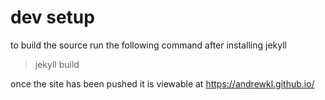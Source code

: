 # dev setup #

to build the source run the following command after installing jekyll

> jekyll build

once the site has been pushed it is viewable at https://andrewkl.github.io/